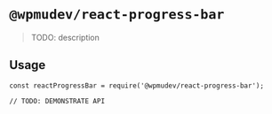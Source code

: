 # `@wpmudev/react-progress-bar`

> TODO: description

## Usage

```
const reactProgressBar = require('@wpmudev/react-progress-bar');

// TODO: DEMONSTRATE API
```
